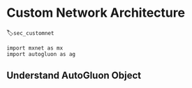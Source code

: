 # Custom Network Architecture
:label:`sec_customnet`

```{.python .input}
import mxnet as mx
import autogluon as ag
```

## Understand AutoGluon Object

